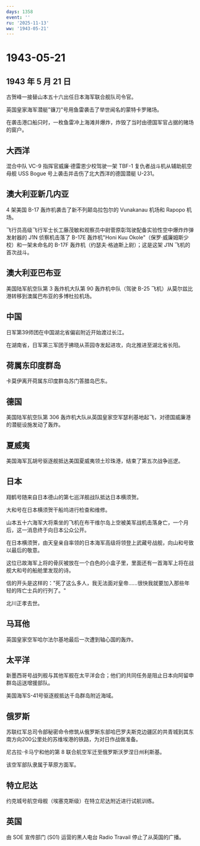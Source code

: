 ```yaml
---
days: 1358
event: ''
ru: '2025-11-13'
ww: '1943-05-21'
---
```


# 1943-05-21

## 1943 年 5 月 21 日

古贺峰一接替山本五十六出任日本海军联合舰队司令官。

英国皇家海军潜艇"镰刀"号用鱼雷袭击了举世闻名的蒙特卡罗赌场。

在袭击港口船只时，一枚鱼雷冲上海滩并爆炸，炸毁了当时由德国军官占据的赌场的窗户。

## 大西洋

混合中队 VC-9 指挥官威廉·德雷恩少校驾驶一架 TBF-1
复仇者战斗机从辅助航空母舰 USS Bogue 号上袭击并击伤了北大西洋的德国潜艇
U-231。

## 澳大利亚新几内亚

4 架美国 B-17 轰炸机袭击了新不列颠岛拉包尔的 Vunakanau 机场和 Rapopo
机场。

飞行员高级飞行军士长工藤茂敏和观察员中尉菅原彰驾驶配备实验性空中爆炸炸弹发射器的
J1N 侦察机击落了 B-17E 轰炸机"Honi Kuu
Okole"（保罗·威廉姆斯少校）和一架未命名的 B-17F
轰炸机（约瑟夫·格迪斯上尉）；这是这架 J1N 飞机的首次战斗。

## 澳大利亚巴布亚

美国陆军航空队第 3 轰炸机大队第 90 轰炸机中队（驾驶 B-25
飞机）从莫尔兹比港转移到澳属巴布亚的多博杜拉机场。

## 中国

日军第39师团在中国湖北省偏岩附近开始渡过长江。

在湖南省，日军第三军团于拂晓从茶园寺发起进攻，向北推进至湖北省长阳。

## 荷属东印度群岛

卡莫伊离开荷属东印度群岛苏门答腊岛巴东。

## 德国

美国陆军航空队第 306
轰炸机大队从英国皇家空军瑟利基地起飞，对德国威廉港的潜艇设施发动了轰炸。

## 夏威夷

美国海军瓦胡号驱逐舰抵达美国夏威夷领土珍珠港，结束了第五次战争巡逻。

## 日本

翔鹤号随来自日本德山的第七巡洋舰战队抵达日本横须贺。

大和号在日本横须贺干船坞进行检查和维修。

山本五十六海军大将乘坐的飞机在布干维尔岛上空被美军战机击落身亡，一个月后，这一消息终于向日本公众公开。

在日本横须贺，由天皇亲自率领的日本海军高级将领登上武藏号战舰，向山和号致以最后的敬意。

这位已故海军上将的骨灰被放在一个白色的小盒子里，里面还有一首海军上将在战舰大和号的船舱里发现的诗。

信的开头是这样的："死了这么多人，我无法面对皇帝......很快我就要加入那些年轻的阵亡士兵的行列了。"

北川正孝去世。

## 马耳他

英国皇家空军哈尔法尔基地最后一次遭到轴心国的轰炸。

## 太平洋

新墨西哥号战列舰与其他军舰在太平洋会合；他们的共同任务是阻止日本向阿留申群岛运送增援部队。

美国海军S-41号驱逐舰抵达千岛群岛附近海域。

## 俄罗斯

苏联红军总司令部秘密命令修筑从俄罗斯东部哈巴罗夫斯克边疆区的共青城到其东南方向200公里处的苏维埃港的铁路，为对日作战做准备。

尼古拉·卡马宁和他的第 8 联合航空军迁至俄罗斯沃罗涅日州利斯基。

该空军部队隶属于草原方面军。

## 特立尼达

约克城号航空母舰（埃塞克斯级）在特立尼达附近进行试航训练。

## 英国

由 SOE 宣传部门 (S01) 运营的黑人电台 Radio Travail
停止了从英国的广播。
